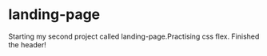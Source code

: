 # landing-page
Starting my second project called landing-page.Practising css flex.
Finished the header!